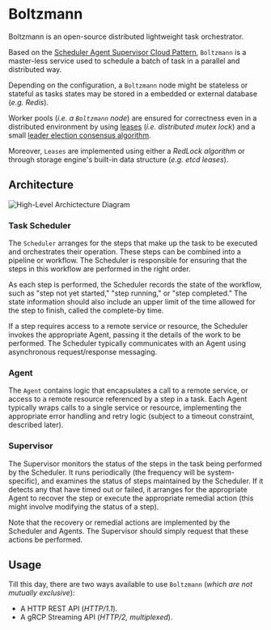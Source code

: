 # Boltzmann
Boltzmann is an open-source distributed lightweight task orchestrator.

Based on the [Scheduler Agent Supervisor Cloud Pattern](https://learn.microsoft.com/en-us/azure/architecture/patterns/scheduler-agent-supervisor),
`Boltzmann` is a master-less service used to schedule a batch of task in a parallel and distributed way.

Depending on the configuration, a `Boltzmann` node might be stateless or stateful as tasks states may be stored in a 
embedded or external database (_e.g. Redis_).

Worker pools (_i.e. a `Boltzmann` node_) are ensured for correctness even in a distributed environment by using
[leases](https://martinfowler.com/articles/patterns-of-distributed-systems/time-bound-lease.html) (_i.e. distributed 
mutex lock_) and a small [leader election consensus algorithm](https://aws.amazon.com/builders-library/leader-election-in-distributed-systems/).

Moreover, `Leases` are implemented using either a _RedLock algorithm_ or through storage engine's built-in data structure
(_e.g. etcd leases_).

## Architecture

![High-Level Archictecture Diagram](https://learn.microsoft.com/en-us/azure/architecture/patterns/_images/scheduler-agent-supervisor-pattern.png)

### Task Scheduler

The `Scheduler` arranges for the steps that make up the task to be executed and orchestrates their operation. These steps 
can be combined into a pipeline or workflow. The Scheduler is responsible for ensuring that the steps in this workflow 
are performed in the right order.

As each step is performed, the Scheduler records the state of the workflow, such as 
"step not yet started," "step running," or "step completed." The state information should also include an upper limit 
of the time allowed for the step to finish, called the complete-by time.

If a step requires access to a remote service or resource, the Scheduler invokes the appropriate Agent, passing it the 
details of the work to be performed. The Scheduler typically communicates with an Agent using asynchronous request/response messaging.

### Agent

The `Agent` contains logic that encapsulates a call to a remote service, or access to a remote resource referenced by a 
step in a task. Each Agent typically wraps calls to a single service or resource, implementing the appropriate error 
handling and retry logic (subject to a timeout constraint, described later).

### Supervisor

The Supervisor monitors the status of the steps in the task being performed by the Scheduler. It runs periodically 
(the frequency will be system-specific), and examines the status of steps maintained by the Scheduler. If it detects 
any that have timed out or failed, it arranges for the appropriate Agent to recover the step or execute the appropriate 
remedial action (this might involve modifying the status of a step).

Note that the recovery or remedial actions are implemented by the Scheduler and Agents. The Supervisor should simply 
request that these actions be performed.

## Usage

Till this day, there are two ways available to use `Boltzmann` (_which are not mutually exclusive_):

- A HTTP REST API (_HTTP/1.1_).
- A gRCP Streaming API (_HTTP/2, multiplexed_).
